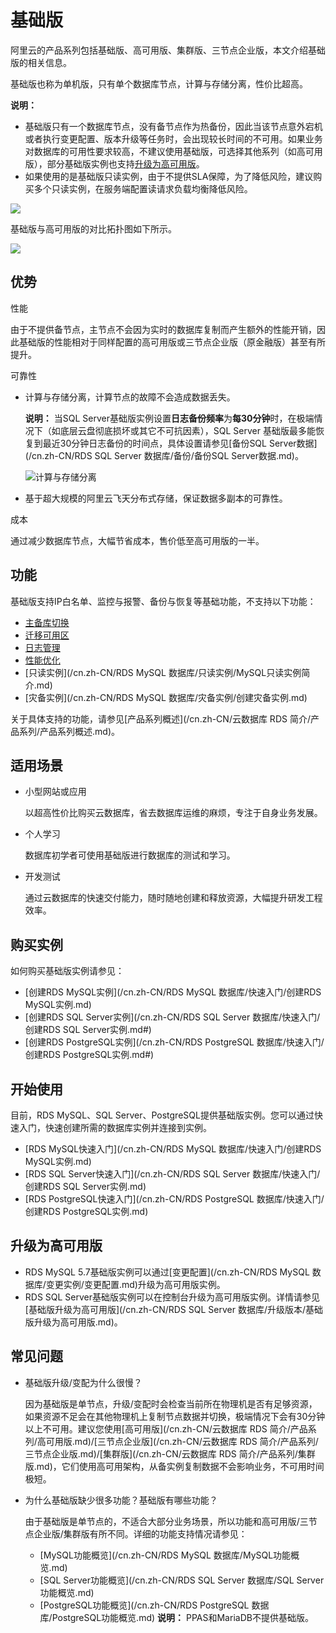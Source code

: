# 基础版

阿里云的产品系列包括基础版、高可用版、集群版、三节点企业版，本文介绍基础版的相关信息。

基础版也称为单机版，只有单个数据库节点，计算与存储分离，性价比超高。

**说明：**

-   基础版只有一个数据库节点，没有备节点作为热备份，因此当该节点意外宕机或者执行变更配置、版本升级等任务时，会出现较长时间的不可用。如果业务对数据库的可用性要求较高，不建议使用基础版，可选择其他系列（如高可用版），部分基础版实例也支持[升级为高可用版](#section_5sr_8hd_e8j)。
-   如果使用的是基础版只读实例，由于不提供SLA保障，为了降低风险，建议购买多个只读实例，在服务端配置读请求负载均衡降低风险。

![](https://static-aliyun-doc.oss-cn-hangzhou.aliyuncs.com/assets/img/zh-CN/6303729951/p54372.png)

基础版与高可用版的对比拓扑图如下所示。

![](https://static-aliyun-doc.oss-cn-hangzhou.aliyuncs.com/assets/img/zh-CN/9380268951/p1359.png)

## 优势

性能

由于不提供备节点，主节点不会因为实时的数据库复制而产生额外的性能开销，因此基础版的性能相对于同样配置的高可用版或三节点企业版（原金融版）甚至有所提升。

可靠性

-   计算与存储分离，计算节点的故障不会造成数据丢失。

    **说明：** 当SQL Server基础版实例设置**日志备份频率**为**每30分钟**时，在极端情况下（如底层云盘彻底损坏或其它不可抗因素），SQL Server 基础版最多能恢复到最近30分钟日志备份的时间点，具体设置请参见[备份SQL Server数据](/cn.zh-CN/RDS SQL Server 数据库/备份/备份SQL Server数据.md)。

    ![计算与存储分离](https://static-aliyun-doc.oss-cn-hangzhou.aliyuncs.com/assets/img/zh-CN/9380268951/p46129.png)

-   基于超大规模的阿里云飞天分布式存储，保证数据多副本的可靠性。

成本

通过减少数据库节点，大幅节省成本，售价低至高可用版的一半。

## 功能

基础版支持IP白名单、监控与报警、备份与恢复等基础功能，不支持以下功能：

-   [主备库切换]()
-   [迁移可用区]()
-   [日志管理]()
-   [性能优化]()
-   [只读实例](/cn.zh-CN/RDS MySQL 数据库/只读实例/MySQL只读实例简介.md)
-   [灾备实例](/cn.zh-CN/RDS MySQL 数据库/灾备实例/创建灾备实例.md)

关于具体支持的功能，请参见[产品系列概述](/cn.zh-CN/云数据库 RDS 简介/产品系列/产品系列概述.md)。

## 适用场景

-   小型网站或应用

    以超高性价比购买云数据库，省去数据库运维的麻烦，专注于自身业务发展。

-   个人学习

    数据库初学者可使用基础版进行数据库的测试和学习。

-   开发测试

    通过云数据库的快速交付能力，随时随地创建和释放资源，大幅提升研发工程效率。


## 购买实例

如何购买基础版实例请参见：

-   [创建RDS MySQL实例](/cn.zh-CN/RDS MySQL 数据库/快速入门/创建RDS MySQL实例.md)
-   [创建RDS SQL Server实例](/cn.zh-CN/RDS SQL Server 数据库/快速入门/创建RDS SQL Server实例.md#)
-   [创建RDS PostgreSQL实例](/cn.zh-CN/RDS PostgreSQL 数据库/快速入门/创建RDS PostgreSQL实例.md#)

## 开始使用

目前，RDS MySQL、SQL Server、PostgreSQL提供基础版实例。您可以通过快速入门，快速创建所需的数据库实例并连接到实例。

-   [RDS MySQL快速入门](/cn.zh-CN/RDS MySQL 数据库/快速入门/创建RDS MySQL实例.md)
-   [RDS SQL Server快速入门](/cn.zh-CN/RDS SQL Server 数据库/快速入门/创建RDS SQL Server实例.md)
-   [RDS PostgreSQL快速入门](/cn.zh-CN/RDS PostgreSQL 数据库/快速入门/创建RDS PostgreSQL实例.md)

## 升级为高可用版

-   RDS MySQL 5.7基础版实例可以通过[变更配置](/cn.zh-CN/RDS MySQL 数据库/变更实例/变更配置.md)升级为高可用版实例。
-   RDS SQL Server基础版实例可以在控制台升级为高可用版实例。详情请参见[基础版升级为高可用版](/cn.zh-CN/RDS SQL Server 数据库/升级版本/基础版升级为高可用版.md)。

## 常见问题

-   基础版升级/变配为什么很慢？

    因为基础版是单节点，升级/变配时会检查当前所在物理机是否有足够资源，如果资源不足会在其他物理机上复制节点数据并切换，极端情况下会有30分钟以上不可用。建议您使用[高可用版](/cn.zh-CN/云数据库 RDS 简介/产品系列/高可用版.md)/[三节点企业版](/cn.zh-CN/云数据库 RDS 简介/产品系列/三节点企业版.md)/[集群版](/cn.zh-CN/云数据库 RDS 简介/产品系列/集群版.md)，它们使用高可用架构，从备实例复制数据不会影响业务，不可用时间极短。

-   为什么基础版缺少很多功能？基础版有哪些功能？

    由于基础版是单节点的，不适合大部分业务场景，所以功能和高可用版/三节点企业版/集群版有所不同。详细的功能支持情况请参见：

    -   [MySQL功能概览](/cn.zh-CN/RDS MySQL 数据库/MySQL功能概览.md)
    -   [SQL Server功能概览](/cn.zh-CN/RDS SQL Server 数据库/SQL Server功能概览.md)
    -   [PostgreSQL功能概览](/cn.zh-CN/RDS PostgreSQL 数据库/PostgreSQL功能概览.md)
    **说明：** PPAS和MariaDB不提供基础版。


